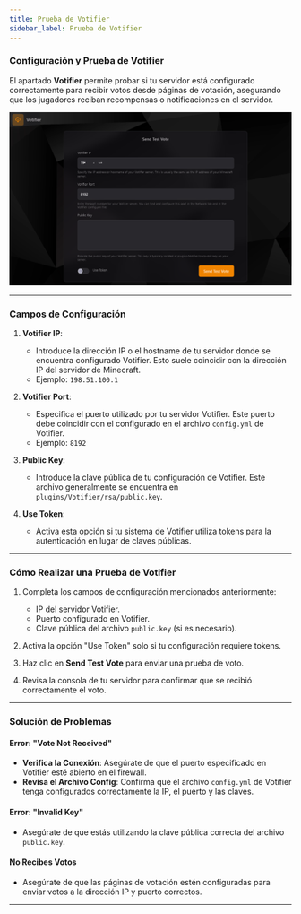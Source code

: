 ```yaml
---
title: Prueba de Votifier
sidebar_label: Prueba de Votifier
---
```


### Configuración y Prueba de Votifier

El apartado **Votifier** permite probar si tu servidor está configurado correctamente para recibir votos desde páginas de votación, asegurando que los jugadores reciban recompensas o notificaciones en el servidor.

![Votifier](../../static/tcp_assets/imgs/votifier.png)

---

### Campos de Configuración

1. **Votifier IP**:
    - Introduce la dirección IP o el hostname de tu servidor donde se encuentra configurado Votifier. Esto suele coincidir con la dirección IP del servidor de Minecraft.
    - Ejemplo: `198.51.100.1`

2. **Votifier Port**:
    - Especifica el puerto utilizado por tu servidor Votifier. Este puerto debe coincidir con el configurado en el archivo `config.yml` de Votifier.
    - Ejemplo: `8192`

3. **Public Key**:
    - Introduce la clave pública de tu configuración de Votifier. Este archivo generalmente se encuentra en `plugins/Votifier/rsa/public.key`.

4. **Use Token**:
    - Activa esta opción si tu sistema de Votifier utiliza tokens para la autenticación en lugar de claves públicas.

---

### Cómo Realizar una Prueba de Votifier

1. Completa los campos de configuración mencionados anteriormente:
    - IP del servidor Votifier.
    - Puerto configurado en Votifier.
    - Clave pública del archivo `public.key` (si es necesario).

2. Activa la opción "Use Token" solo si tu configuración requiere tokens.

3. Haz clic en **Send Test Vote** para enviar una prueba de voto.

4. Revisa la consola de tu servidor para confirmar que se recibió correctamente el voto.

---

### Solución de Problemas

#### Error: "Vote Not Received"
- **Verifica la Conexión**: Asegúrate de que el puerto especificado en Votifier esté abierto en el firewall.
- **Revisa el Archivo Config**: Confirma que el archivo `config.yml` de Votifier tenga configurados correctamente la IP, el puerto y las claves.

#### Error: "Invalid Key"
- Asegúrate de que estás utilizando la clave pública correcta del archivo `public.key`.

#### No Recibes Votos
- Asegúrate de que las páginas de votación estén configuradas para enviar votos a la dirección IP y puerto correctos.

---